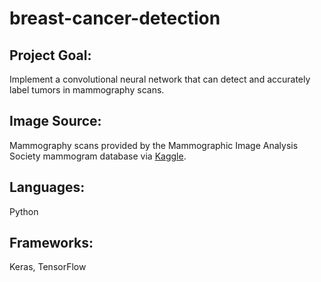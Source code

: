 # breast-cancer-detection

## Project Goal: 
Implement a convolutional neural network that can detect and accurately label tumors in mammography scans.

## Image Source: 
Mammography scans provided by the Mammographic Image Analysis Society mammogram database via [Kaggle](https://www.kaggle.com/kmader/mias-mammography).

## Languages:
Python

## Frameworks: 
Keras, TensorFlow


